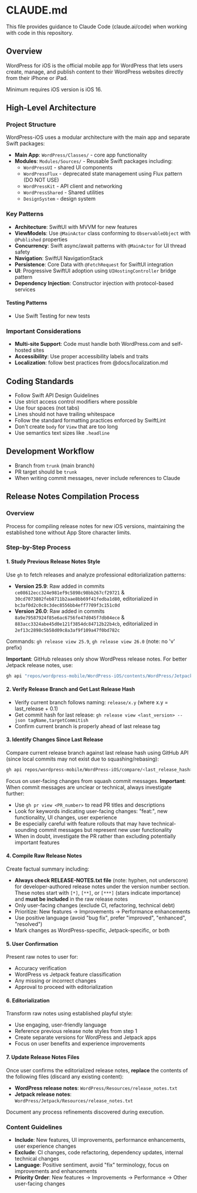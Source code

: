 # CLAUDE.md

This file provides guidance to Claude Code (claude.ai/code) when working with code in this repository.

## Overview

WordPress for iOS is the official mobile app for WordPress that lets users create, manage, and publish content to their WordPress websites directly from their iPhone or iPad.

Minimum requires iOS version is iOS 16.

## High-Level Architecture

### Project Structure
WordPress-iOS uses a modular architecture with the main app and separate Swift packages:

- **Main App**: `WordPress/Classes/` - core app functionality
- **Modules**: `Modules/Sources/` - Reusable Swift packages including:
  - `WordPressUI` - shared UI components
  - `WordPressFlux` - deprecated state management using Flux pattern (DO NOT USE)
  - `WordPressKit` - API client and networking
  - `WordPressShared` - Shared utilities
  - `DesignSystem` - design system

### Key Patterns
- **Architecture**: SwiftUI with MVVM for new features
- **ViewModels**: Use `@MainActor` class conforming to `ObservableObject` with `@Published` properties
- **Concurrency**: Swift async/await patterns with `@MainActor` for UI thread safety
- **Navigation**: SwiftUI NavigationStack
- **Persistence**: Core Data with `@FetchRequest` for SwiftUI integration
- **UI**: Progressive SwiftUI adoption using `UIHostingController` bridge pattern
- **Dependency Injection**: Constructor injection with protocol-based services

#### Testing Patterns
- Use Swift Testing for new tests

### Important Considerations
- **Multi-site Support**: Code must handle both WordPress.com and self-hosted sites
- **Accessibility**: Use proper accessibility labels and traits
- **Localization**: follow best practices from @docs/localization.md

## Coding Standards
- Follow Swift API Design Guidelines
- Use strict access control modifiers where possible
- Use four spaces (not tabs)
- Lines should not have trailing whitespace 
- Follow the standard formatting practices enforced by SwiftLint
- Don't create `body` for `View` that are too long
- Use semantics text sizes like `.headline`

## Development Workflow
- Branch from `trunk` (main branch)
- PR target should be `trunk`
- When writing commit messages, never include references to Claude

## Release Notes Compilation Process

### Overview
Process for compiling release notes for new iOS versions, maintaining the established tone without App Store character limits.

### Step-by-Step Process

#### 1. Study Previous Release Notes Style
Use `gh` to fetch releases and analyze professional editorialization patterns:
- **Version 25.9**: Raw added in commits `ce08612ecc324e981ef9c5898c98bb267cf29721` & `30cd7073802feb8711b2aae8bb69f41fedba1d80`, editorialized in `bc3af0d2c0c8c3dec8556bb4eff7709f3c151c0d`
- **Version 26.0**: Raw added in commits `8a9e79587924f85e6ac6756fe47d045f7db04ece` & `883acc3324abe45d0e121f3854dc84712b22b4cb`, editorialized in `2ef13c2898c5b58d09c8a3af9f109a47f0bd782c`

Commands: `gh release view 25.9`, `gh release view 26.0` (note: no 'v' prefix)

**Important**: GitHub releases only show WordPress release notes. For better Jetpack release notes, use:
```bash
gh api "repos/wordpress-mobile/WordPress-iOS/contents/WordPress/Jetpack/Resources/release_notes.txt?ref=<commit_hash>" --jq -r '.content' | base64 -d
```

#### 2. Verify Release Branch and Get Last Release Hash
- Verify current branch follows naming: `release/x.y` (where x.y = last_release + 0.1)
- Get commit hash for last release: `gh release view <last_version> --json tagName,targetCommitish`
- Confirm current branch is properly ahead of last release tag

#### 3. Identify Changes Since Last Release
Compare current release branch against last release hash using GitHub API (since local commits may not exist due to squashing/rebasing):
```bash
gh api repos/wordpress-mobile/WordPress-iOS/compare/<last_release_hash>...HEAD --jq '.commits[] | "\(.sha[0:7]) \(.commit.message | split("\n")[0])"'
```
Focus on user-facing changes from squash commit messages. **Important**: When commit messages are unclear or technical, always investigate further:
- Use `gh pr view <PR_number>` to read PR titles and descriptions
- Look for keywords indicating user-facing changes: "feat:", new functionality, UI changes, user experience
- Be especially careful with feature rollouts that may have technical-sounding commit messages but represent new user functionality
- When in doubt, investigate the PR rather than excluding potentially important features

#### 4. Compile Raw Release Notes
Create factual summary including:
- **Always check RELEASE-NOTES.txt file** (note: hyphen, not underscore) for developer-authored release notes under the version number section. These notes start with `[*]`, `[**]`, or `[***]` (stars indicate importance) and **must be included** in the raw release notes
- Only user-facing changes (exclude CI, refactoring, technical debt)  
- Prioritize: New features → Improvements → Performance enhancements
- Use positive language (avoid "bug fix", prefer "improved", "enhanced", "resolved")
- Mark changes as WordPress-specific, Jetpack-specific, or both

#### 5. User Confirmation
Present raw notes to user for:
- Accuracy verification
- WordPress vs Jetpack feature classification
- Any missing or incorrect changes
- Approval to proceed with editorialization

#### 6. Editorialization
Transform raw notes using established playful style:
- Use engaging, user-friendly language
- Reference previous release note styles from step 1
- Create separate versions for WordPress and Jetpack apps
- Focus on user benefits and experience improvements

#### 7. Update Release Notes Files
Once user confirms the editorialized release notes, **replace** the contents of the following files (discard any existing content):
- **WordPress release notes**: `WordPress/Resources/release_notes.txt`
- **Jetpack release notes**: `WordPress/Jetpack/Resources/release_notes.txt`

Document any process refinements discovered during execution.

### Content Guidelines
- **Include**: New features, UI improvements, performance enhancements, user experience changes
- **Exclude**: CI changes, code refactoring, dependency updates, internal technical changes
- **Language**: Positive sentiment, avoid "fix" terminology, focus on improvements and enhancements
- **Priority Order**: New features → Improvements → Performance → Other user-facing changes

